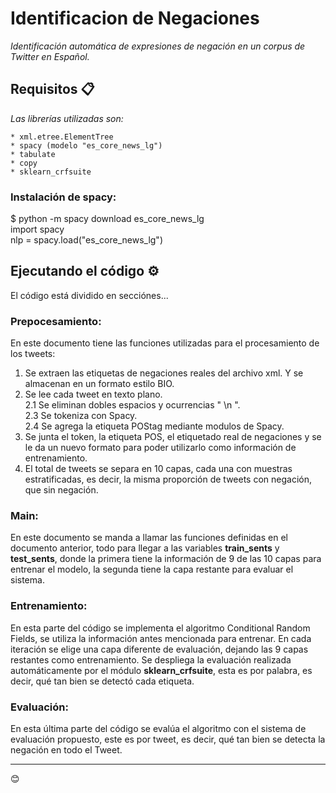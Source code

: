 # Identificacion de Negaciones

_Identificación automática de expresiones de negación en un corpus de Twitter en Español._

## Requisitos 📋

_Las librerías utilizadas son:_

```
* xml.etree.ElementTree
* spacy (modelo "es_core_news_lg")
* tabulate
* copy
* sklearn_crfsuite
```
### Instalación de spacy: 

$ python -m spacy download es_core_news_lg  
import spacy  
nlp = spacy.load("es_core_news_lg")

## Ejecutando el código ⚙️

El código está dividido en secciónes...
### Prepocesamiento:
En este documento tiene las funciones utilizadas para el procesamiento de los tweets:  
1) Se extraen las etiquetas de negaciones reales del archivo xml. Y se almacenan en un formato estilo BIO.  
2) Se lee cada tweet en texto plano.  
2.1 Se eliminan dobles espacios y ocurrencias " \\n ".  
2.3 Se tokeniza con Spacy.  
2.4 Se agrega la etiqueta POStag mediante modulos de Spacy.  
3) Se junta el token, la etiqueta POS, el etiquetado real de negaciones y se le da un nuevo formato para poder utilizarlo como información de entrenamiento.  
4) El total de tweets se separa en 10 capas, cada una con muestras estratificadas, es decir, la misma proporción de tweets con negación, que sin negación.  

### Main:
En este documento se manda a llamar las funciones definidas en el documento anterior, todo para llegar a las variables **train_sents** y **test_sents**, donde la primera tiene la información de 9 de las 10 capas para entrenar el modelo, la segunda tiene la capa restante para evaluar el sistema.   
### Entrenamiento:
En esta parte del código se implementa el algoritmo Conditional Random Fields, se utiliza la información antes mencionada para entrenar. En cada iteración se elige una capa diferente de evaluación, dejando las 9 capas restantes como entrenamiento. Se despliega la evaluación realizada automáticamente por el módulo **sklearn_crfsuite**, esta es por palabra, es decir, qué tan bien se detectó cada etiqueta. 
### Evaluación:
En esta última parte del código se evalúa el algoritmo con el sistema de evaluación propuesto, este es por tweet, es decir, qué tan bien se detecta la negación en todo el Tweet.



---
😊
